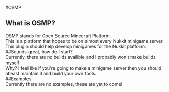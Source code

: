 #OSMP  
## What is OSMP?  
OSMP stands for Open Source Minecraft Platform.  
This is a platform that hopes to be on almost every Nukkit minigame server.  
This plugin should help develop minigames for the Nukkit platform.  
##Sounds great, how do I start?  
Currently, there are no builds availible and I probably won't make builds myself  
Why? I feel like if you're going to make a minigame server then you should atleast maintain it and build your own tools.  
##Examples  
Currently there are no examples, these are yet to come!